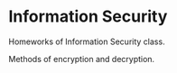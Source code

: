 Information Security
===

Homeworks of Information Security class.

Methods of encryption and decryption.
